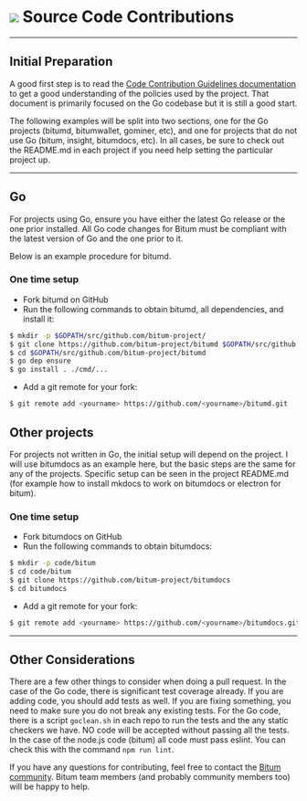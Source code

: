 # <img class="bitum-icon" src="/img/bitum-icons/Code.svg" /> Source Code Contributions 

---

## Initial Preparation 

A good first step is to read the [Code Contribution Guidelines documentation](https://github.com/bitum-project/bitumd/blob/master/docs/code_contribution_guidelines.md) to get a good understanding of the policies used by the
project.  That document is primarily focused on the Go codebase but it is still a good start.

The following examples will be split into two sections, one for the Go projects (bitumd, bitumwallet, gominer, etc), and one for projects that do not use Go (bitum, insight, bitumdocs, etc).  In all cases, be sure to check out the README.md in each project if you need help setting the particular project up.

---

## Go 

For projects using Go, ensure you have either the latest Go release or the one prior installed. All Go code changes for Bitum must be compliant with the latest version of Go and the one prior to it.

Below is an example procedure for bitumd.

### One time setup
- Fork bitumd on GitHub
- Run the following commands to obtain bitumd, all dependencies, and install it:

```bash
$ mkdir -p $GOPATH/src/github.com/bitum-project/
$ git clone https://github.com/bitum-project/bitumd $GOPATH/src/github.com/bitum-project/bitumd
$ cd $GOPATH/src/github.com/bitum-project/bitumd
$ go dep ensure
$ go install . ./cmd/...
```

- Add a git remote for your fork:

```bash
$ git remote add <yourname> https://github.com/<yourname>/bitumd.git
```

## Other projects 

For projects not written in Go, the initial setup will depend on the project.  I will use bitumdocs as an example here, but the basic steps are the same for any of the projects.  Specific setup can be seen in the project README.md (for example how to install mkdocs to work on bitumdocs or electron for bitum).

### One time setup 
- Fork bitumdocs on GitHub
- Run the following commands to obtain bitumdocs:

```bash
$ mkdir -p code/bitum
$ cd code/bitum
$ git clone https://github.com/bitum-project/bitumdocs
$ cd bitumdocs
```

- Add a git remote for your fork:

```bash
$ git remote add <yourname> https://github.com/<yourname>/bitumdocs.git
```

---

## Other Considerations 

There are a few other things to consider when doing a pull request.  In the case of the Go code, there is significant test coverage already.  If you are adding code, you should add tests as well.  If you are fixing something, you need to make sure you do not break any existing tests.  For the Go code, there is a script ```goclean.sh``` in each repo to run the tests and the any static checkers we have.  NO code will be accepted without passing all the tests.  In the case of the node.js code (bitum) all code must pass eslint.  You can check this with the command ```npm run lint```.

If you have any questions for contributing, feel free to contact the [Bitum community](https://bitum.io/community).  Bitum team members (and probably community members too) will be happy to help.
